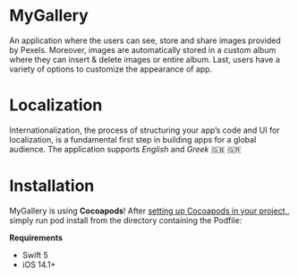 # MyGallery
An application where the users can see, store and share images provided by Pexels. Moreover, images are automatically stored in a custom album where they can insert & delete images or entire album. 
Last, users have a variety of options to customize the appearance of app.

# Localization
Internationalization, the process of structuring your app’s code and UI for localization, is a fundamental first step in building apps for a global audience.
The application supports *English* and *Greek*  🇬🇧 🇬🇷

# Installation
MyGallery is using **Cocoapods**! After [setting up Cocoapods in your project,](https://guides.cocoapods.org/), 
simply run pod install from the directory containing the Podfile:

**Requirements**
- Swift 5
- iOS 14.1+
